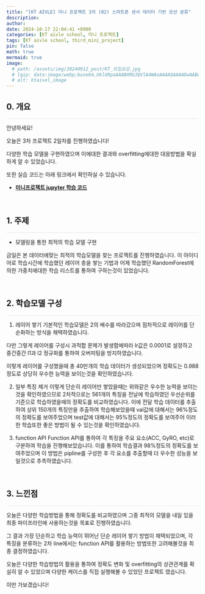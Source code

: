 ```yaml
---
title: "[KT AIVLE] 미니 프로젝트 3차 (02) 스마트폰 센서 데이터 기반 모션 분류"
description: 
author:
date: 2024-10-17 22:04:41 +0900
categories: [KT aivle school, 미니 프로젝트]
tags: [KT aivle school, third_mini_project]
pin: false
math: true
mermaid: true
image:
  # path: /assets/img/20240912_post/KT_모집요강.jpg
  # lqip: data:image/webp;base64,UklGRpoAAABXRUJQVlA4WAoAAAAQAAAADwAABwAAQUxQSDIAAAARL0AmbZurmr57yyIiqE8oiG0bejIYEQTgqiDA9vqnsUSI6H+oAERp2HZ65qP/VIAWAFZQOCBCAAAA8AEAnQEqEAAIAAVAfCWkAALp8sF8rgRgAP7o9FDvMCkMde9PK7euH5M1m6VWoDXf2FkP3BqV0ZYbO6NA/VFIAAAA
  # alt: ktaivel_image
---
```


## **0. 개요**
<hr style="height: 0.5px; background-color: rgba(0, 0, 0, .1); border: none;" /> 
안녕하세요!  

오늘은 3차 프로젝트 2일차를 진행하였습니다!

다양한 학습 모델을 구현하였으며 이에대한 결과와 overfitting에대한 대응방법을 확실하게 알 수 있었습니다.

또한 실습 코드는 아래 링크에서 확인하실 수 있습니다.  
- [**미니프로젝트 jupyter 학습 코드**](https://github.com/Lucky-SeoYounghyun/kt_aivle/tree/main/mini_project_03)

<br>

## **1. 주제**
<hr style="height: 0.5px; background-color: rgba(0, 0, 0, .1); border: none;" /> 

- 모델링을 통한 최적의 학습 모델 구현

금일은 본 데이터에맞는 최적의 학습모델을 찾는 프로젝트를 진행하였습니다.
이 아이디어로 학습시간에 학습했던 레이어 층을 쌓는 기법과 어제 학습했던 RandomForest에 의한 가중치에대한 학습 리스트를 통하여 구하는것이 있었습니다.

<br>

## **2. 학습모델 구성**
<hr style="height: 0.5px; background-color: rgba(0, 0, 0, .1); border: none;" /> 

1. 레이어 쌓기
기본적인 학습모델은 2의 배수를 따라갔으며 점차적으로 레이어를 단순화하는 방식을 채택하였습니다.  

다만 그렇게 레이어를 구성시 과적합 문제가 발생함에따라 lr값은 0.0001로 설정하고 중간중간 l1과 l2 정규화를 통하여 오버피팅을 방지하였습니다.  

이렇게 레이어를 구성했을때 총 40만개의 학습 데이터가 생성되었으며 정확도는 0.988정도로 상당히 우수한 능력을 보이는것을 확인하였습니다.  

2. 일부 특징 제거
이렇게 단순히 레이어만 쌓았을때는 위와같은 우수한 능력을 보이는것을 확인하였으므로 2차적으로는 561개의 특징을 전날에 학습하였던 우선순위를 기준으로 학습하였을때의 정확도를 비교하였습니다.
이에 전달 학습 데이터를 추출하여 상위 150개의 특징만을 추출하여 학습해보았을때
val값에 대해서는 96%정도의 정확도를 보여주었으며 test값에 대해서는 95%정도의 정확도를 보여주어 이러한 학습또한 좋은 방법이 될 수 있는것을 확인하였습니다.

3. function API
Function API를 통하여 각 특징을 주요 요소(ACC, GyRO, etc)로 구분하여 학습을 진행해보았습니다.
이를 통하여 학습결과 98%정도의 정확도를 보여주었으며 이 방법은 pipline를 구성한 후 각 요소를 추출할때 더 우수한 성능을 보일것으로 추측하였습니다.

<br>

## **3. 느낀점**
<hr style="height: 0.5px; background-color: rgba(0, 0, 0, .1); border: none;" /> 
오늘은 다양한 학습방법을 통해 정확도를 비교하였으며 그중 최적의 모델을 내일 있을 최종 파이프라인에 사용하는것을 목표로 진행하였습니다.

그 결과 가장 단순하고 학습 능력이 뛰어난 단순 레이어 쌓기 방법이 채택되었으며, 각 특징을 분류하는 2차 line에서는 function API를 활용하는 방법또한 고려해볼것을 최종 결정하였습니다.

오늘은 다양한 학습방법의 활용을 통하여 정확도 변화 및 overfitting의 상관관계를 확실히 알 수 있었으며 다양한 케이스를 직접 실행해볼 수 있었던 프로젝트 였습니다.

이만 가보겠습니다!
